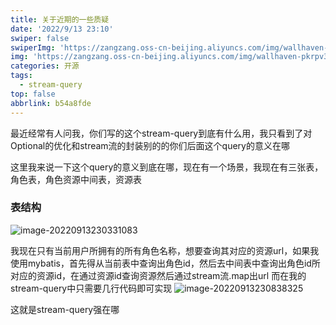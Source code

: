 ```yaml
---
title: 关于近期的一些质疑
date: '2022/9/13 23:10'
swiper: false
swiperImg: 'https://zangzang.oss-cn-beijing.aliyuncs.com/img/wallhaven-pkrpv3.jpg'
img: 'https://zangzang.oss-cn-beijing.aliyuncs.com/img/wallhaven-pkrpv3.jpg'
categories: 开源
tags:
  - stream-query
top: false
abbrlink: b54a8fde
---
```


最近经常有人问我，你们写的这个stream-query到底有什么用，我只看到了对Optional的优化和stream流的封装别的的你们后面这个query的意义在哪

这里我来说一下这个query的意义到底在哪，现在有一个场景，我现在有三张表，角色表，角色资源中间表，资源表

### 表结构
![image-20220913230331083](https://zangzang.oss-cn-beijing.aliyuncs.com/img/image-20220913230331083.png)

我现在只有当前用户所拥有的所有角色名称，想要查询其对应的资源url，如果我使用mybatis，首先得从当前表中查询出角色id，然后去中间表中查询出角色id所对应的资源id，在通过资源id查询资源然后通过stream流.map出url
而在我的stream-query中只需要几行代码即可实现
![image-20220913230838325](https://zangzang.oss-cn-beijing.aliyuncs.com/img/image-20220913230838325.png)

这就是stream-query强在哪